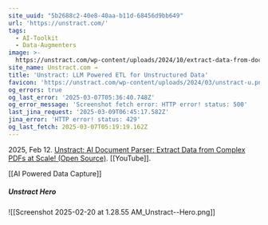 ```yaml
---
site_uuid: "5b2688c2-40e8-40aa-b11d-68456d9bb649"
url: 'https://unstract.com/'
tags:
  - AI-Toolkit
  - Data-Augmenters
image: >-
  https://unstract.com/wp-content/uploads/2024/10/extract-data-from-documents-with-unstract.png
site_name: Unstract.com →
title: 'Unstract: LLM Powered ETL for Unstructured Data'
favicon: 'https://unstract.com/wp-content/uploads/2024/03/unstract-u.png'
og_errors: true
og_last_error: '2025-03-07T05:36:40.748Z'
og_error_message: 'Screenshot fetch error: HTTP error! status: 500'
last_jina_request: '2025-03-09T06:45:17.582Z'
jina_error: 'HTTP error! status: 429'
og_last_fetch: 2025-03-07T05:19:19.162Z
---
```

2025, Feb 12. [Unstract: AI Document Parser: Extract Data from Complex PDFs at Scale! (Open Source)](https://youtu.be/Ymq8o7FSoVc?si=5VZE2VbjqdF_-dgO). [[YouTube]].

[[AI Powered Data Capture]]

##### Unstract Hero
![[Screenshot 2025-02-20 at 1.28.55 AM_Unstract--Hero.png]]
